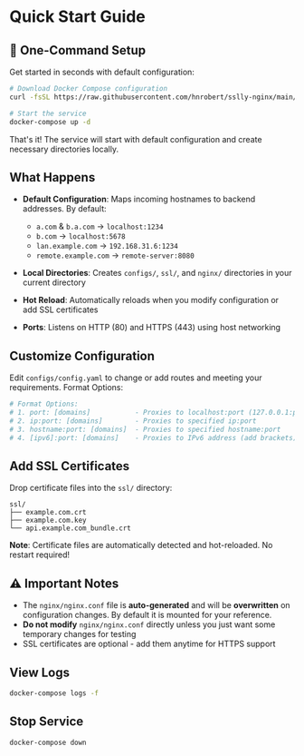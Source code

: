 # Quick Start Guide

## 🚀 One-Command Setup

Get started in seconds with default configuration:

```bash
# Download Docker Compose configuration
curl -fsSL https://raw.githubusercontent.com/hnrobert/sslly-nginx/main/docker-compose.yml -o docker-compose.yml

# Start the service
docker-compose up -d
```

That's it! The service will start with default configuration and create necessary directories locally.

## What Happens

- **Default Configuration**: Maps incoming hostnames to backend addresses. By default:

  - `a.com` & `b.a.com` → `localhost:1234`
  - `b.com` → `localhost:5678`
  - `lan.example.com` → `192.168.31.6:1234`
  - `remote.example.com` → `remote-server:8080`

- **Local Directories**: Creates `configs/`, `ssl/`, and `nginx/` directories in your current directory
- **Hot Reload**: Automatically reloads when you modify configuration or add SSL certificates
- **Ports**: Listens on HTTP (80) and HTTPS (443) using host networking

## Customize Configuration

Edit `configs/config.yaml` to change or add routes and meeting your requirements. Format Options:

```yaml
# Format Options:
# 1. port: [domains]           - Proxies to localhost:port (127.0.0.1:port)
# 2. ip:port: [domains]        - Proxies to specified ip:port
# 3. hostname:port: [domains]  - Proxies to specified hostname:port
# 4. [ipv6]:port: [domains]    - Proxies to IPv6 address (add brackets)
```

## Add SSL Certificates

Drop certificate files into the `ssl/` directory:

```text
ssl/
├── example.com.crt
├── example.com.key
└── api.example.com_bundle.crt
```

**Note**: Certificate files are automatically detected and hot-reloaded. No restart required!

## ⚠️ Important Notes

- The `nginx/nginx.conf` file is **auto-generated** and will be **overwritten** on configuration changes. By default it is mounted for your reference.
- **Do not modify** `nginx/nginx.conf` directly unless you just want some temporary changes for testing
- SSL certificates are optional - add them anytime for HTTPS support

## View Logs

```bash
docker-compose logs -f
```

## Stop Service

```bash
docker-compose down
```
